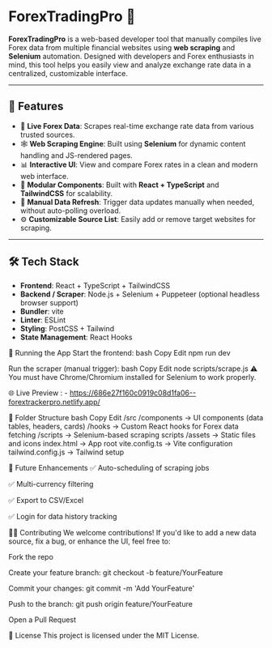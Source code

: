 # ForexTradingPro 💱

**ForexTradingPro** is a web-based developer tool that manually compiles live Forex data from multiple financial websites using **web scraping** and **Selenium** automation. Designed with developers and Forex enthusiasts in mind, this tool helps you easily view and analyze exchange rate data in a centralized, customizable interface.

---

## 🚀 Features

- 🔄 **Live Forex Data**: Scrapes real-time exchange rate data from various trusted sources.
- 🕸️ **Web Scraping Engine**: Built using **Selenium** for dynamic content handling and JS-rendered pages.
- 📊 **Interactive UI**: View and compare Forex rates in a clean and modern web interface.
- 🧩 **Modular Components**: Built with **React + TypeScript** and **TailwindCSS** for scalability.
- 📁 **Manual Data Refresh**: Trigger data updates manually when needed, without auto-polling overload.
- ⚙️ **Customizable Source List**: Easily add or remove target websites for scraping.

---

## 🛠️ Tech Stack

- **Frontend**: React + TypeScript + TailwindCSS
- **Backend / Scraper**: Node.js + Selenium + Puppeteer (optional headless browser support)
- **Bundler**: vite
- **Linter**: ESLint
- **Styling**: PostCSS + Tailwind
- **State Management**: React Hooks



🧪 Running the App
Start the frontend:
bash
Copy
Edit
npm run dev



Run the scraper (manual trigger):
bash
Copy
Edit
node scripts/scrape.js
⚠️ You must have Chrome/Chromium installed for Selenium to work properly.



🌐 Live Preview : -
https://686e27f160c0919c08d1fa06--forextrackerpro.netlify.app/



📁 Folder Structure
bash
Copy
Edit
/src
  /components     → UI components (data tables, headers, cards)
  /hooks          → Custom React hooks for Forex data fetching
  /scripts        → Selenium-based scraping scripts
  /assets         → Static files and icons
index.html        → App root
vite.config.ts    → Vite configuration
tailwind.config.js → Tailwind setup



📌 Future Enhancements
✅ Auto-scheduling of scraping jobs

✅ Multi-currency filtering

✅ Export to CSV/Excel

✅ Login for data history tracking



🧑‍💻 Contributing
We welcome contributions! If you'd like to add a new data source, fix a bug, or enhance the UI, feel free to:

Fork the repo

Create your feature branch: git checkout -b feature/YourFeature

Commit your changes: git commit -m 'Add YourFeature'

Push to the branch: git push origin feature/YourFeature

Open a Pull Request



📄 License
This project is licensed under the MIT License.




